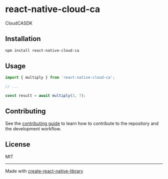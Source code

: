 # react-native-cloud-ca

CloudCASDK

## Installation

```sh
npm install react-native-cloud-ca
```

## Usage

```js
import { multiply } from 'react-native-cloud-ca';

// ...

const result = await multiply(3, 7);
```

## Contributing

See the [contributing guide](CONTRIBUTING.md) to learn how to contribute to the repository and the development workflow.

## License

MIT

---

Made with [create-react-native-library](https://github.com/callstack/react-native-builder-bob)
